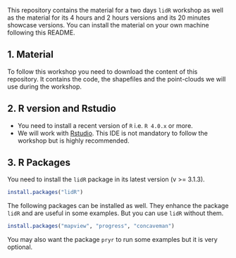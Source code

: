This repository contains the material for a two days `lidR` workshop as well as the material for its 4 hours and 2 hours versions and its 20 minutes showcase versions. You can install the material on your own machine following this README.

## 1. Material

To follow this workshop you need to download the content of this repository. It contains the code, the shapefiles and the point-clouds we will use during the workshop.

## 2. R version and Rstudio

* You need to install a recent version of `R` i.e. `R 4.0.x` or more.
* We will work with [Rstudio](https://www.rstudio.com/). This IDE is not mandatory to follow the workshop but is highly recommended.

## 3. R Packages

You need to install the `lidR` package in its latest version (v >= 3.1.3). 

```r
install.packages("lidR")
```

The following packages can be installed as well. They enhance the package `lidR` and are useful in some examples. But you can use `lidR` without them.

```r
install.packages("mapview", "progress", "concaveman")
```

You may also want the package `pryr` to run some examples but it is very optional.
